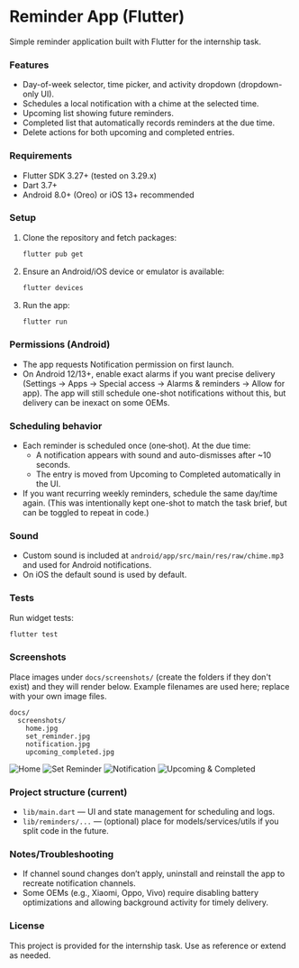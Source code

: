 # Reminder App (Flutter)

Simple reminder application built with Flutter for the internship task.

### Features
- Day-of-week selector, time picker, and activity dropdown (dropdown-only UI).
- Schedules a local notification with a chime at the selected time.
- Upcoming list showing future reminders.
- Completed list that automatically records reminders at the due time.
- Delete actions for both upcoming and completed entries.

### Requirements
- Flutter SDK 3.27+ (tested on 3.29.x)
- Dart 3.7+
- Android 8.0+ (Oreo) or iOS 13+ recommended

### Setup
1. Clone the repository and fetch packages:
   ```bash
   flutter pub get
   ```
2. Ensure an Android/iOS device or emulator is available:
   ```bash
   flutter devices
   ```
3. Run the app:
   ```bash
   flutter run
   ```

### Permissions (Android)
- The app requests Notification permission on first launch.
- On Android 12/13+, enable exact alarms if you want precise delivery (Settings → Apps → Special access → Alarms & reminders → Allow for app). The app will still schedule one-shot notifications without this, but delivery can be inexact on some OEMs.

### Scheduling behavior
- Each reminder is scheduled once (one‑shot). At the due time:
  - A notification appears with sound and auto-dismisses after ~10 seconds.
  - The entry is moved from Upcoming to Completed automatically in the UI.
- If you want recurring weekly reminders, schedule the same day/time again. (This was intentionally kept one-shot to match the task brief, but can be toggled to repeat in code.)

### Sound
- Custom sound is included at `android/app/src/main/res/raw/chime.mp3` and used for Android notifications.
- On iOS the default sound is used by default.

### Tests
Run widget tests:
```bash
flutter test
```

### Screenshots
Place images under `docs/screenshots/` (create the folders if they don't exist) and they will render below. Example filenames are used here; replace with your own image files.

```text
docs/
  screenshots/
    home.jpg
    set_reminder.jpg
    notification.jpg
    upcoming_completed.jpg
```

![Home](docs/screenshots/home.jpg)
![Set Reminder](docs/screenshots/set_reminder.jpg)
![Notification](docs/screenshots/notification.jpg)
![Upcoming & Completed](docs/screenshots/upcoming_completed.jpg)

### Project structure (current)
- `lib/main.dart` — UI and state management for scheduling and logs.
- `lib/reminders/...` — (optional) place for models/services/utils if you split code in the future.

### Notes/Troubleshooting
- If channel sound changes don’t apply, uninstall and reinstall the app to recreate notification channels.
- Some OEMs (e.g., Xiaomi, Oppo, Vivo) require disabling battery optimizations and allowing background activity for timely delivery.

### License
This project is provided for the internship task. Use as reference or extend as needed.
